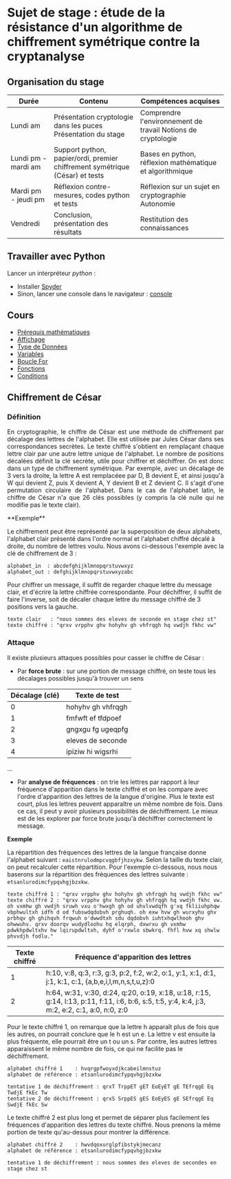 # Sujet de stage : étude de la résistance d'un algorithme de chiffrement symétrique contre la cryptanalyse

## Organisation du stage

|   Durée       |   Contenu |   Compétences acquises
|---            |---        |--- 
| Lundi am | Présentation cryptologie dans les puces Présentation du stage | Comprendre l'environnement de travail Notions de cryptologie | 
| Lundi pm - mardi am | Support python, papier/ordi, premier chiffrement symétrique (César) et tests | Bases en python, réflexion mathématique et algorithmique
| Mardi pm - jeudi pm | Réflexion contre-mesures, codes python et tests | Réflexion sur un sujet en cryptographie Autonomie
| Vendredi | Conclusion, présentation des résultats | Restitution des connaissances |

## Travailler avec Python

Lancer un interpréteur _python_ :
* Installer [Spyder](https://www.spyder-ide.org/)
* Sinon, lancer une console dans le navigateur : [console](https://pyodide.org/en/stable/console.html)

## Cours

* [Prérequis mathématiques](./prerequismaths.md)
* [Affichage](./affichage.md)
* [Type de Données](./typededonnees.md)
* [Variables](./variables.md)
* [Boucle For](./boucles.md)
* [Fonctions](./fonctions.md)
* [Conditions](./conditions/md)

## Chiffrement de César

### Définition
<p align="justify"> 
En cryptographie, le chiffre de César est une méthode de chiffrement par décalage des lettres de l'alphabet. Elle est utilisée par Jules César dans ses correspondances secrètes. Le texte chiffré s'obtient en remplaçant chaque lettre clair par une autre lettre unique de l'alphabet. Le nombre de positions décalées définit la clé secrète, utile pour chiffrer et déchiffrer. On est donc dans un type de chiffrement symétrique. Par exemple, avec un décalage de 3 vers la droite, la lettre A est remplacéee par D, B devient E, et ainsi jusqu'à W qui devient Z, puis X devient A, Y devient B et Z devient C. Il s'agit d'une permutation circulaire de l'alphabet. Dans le cas de l'alphabet latin, le chiffre de César n'a que 26 clés possibles (y compris la clé nulle qui ne modifie pas le texte clair). 
</p>
**Exemple**

Le chiffrement peut être représenté par la superposition de deux alphabets, l'alphabet clair présenté dans l'ordre normal et l'alphabet chiffré décalé à droite, du nombre de lettres voulu. Nous avons ci-dessous l'exemple avec la clé de chiffrement de 3 :

```
alphabet_in  : abcdefghijklmnopqrstuvwxyz
alphabet_out : defghijklmnopqrstuvwxyzabc
```

Pour chiffrer un message, il suffit de regarder chaque lettre du message clair, et d'écrire la lettre chiffrée correspondante. Pour déchiffrer, il suffit de faire l'inverse, soit de décaler chaque lettre du message chiffré de 3 positions vers la gauche.

```
texte clair   : "nous sommes des eleves de seconde en stage chez st"
texte chiffré : "qrxv vrpphv ghv hohyhv gh vhfrqgh hq vwdjh fkhc vw"
```

### Attaque

Il existe plusieurs attaques possibles pour casser le chiffre de César : 

* Par **force brute** : sur une portion de message chiffré, on teste tous les décalages possibles jusqu'à trouver un sens

|   Décalage (clé)      |   Texte de test |
|---                    |---        
| 0 | hohyhv gh vhfrqgh |
| 1 | fmfwft ef tfdpoef |
| 2 | gngxgu fg ugeqpfg |
| 3 | eleves de seconde |
| 4 | ipiziw hi wigsrhi |
...

* Par **analyse de fréquences** : on trie les lettres par rapport à leur fréquence d'apparition dans le texte chiffré et on les compare avec l'ordre d'apparition des lettres de la langue d'origine. Plus le texte est court, plus les lettres peuvent apparaître un même nombre de fois. Dans ce cas, il peut y avoir plusieurs possibilités de déchiffrement. Le mieux est de les explorer par force brute jusqu'à déchiffrer correctement le message.

**Exemple**

La répartition des fréquences des lettres de la langue française donne l'alphabet suivant : ```eaistnrulodmpcvqgbfjhzxykw```. Selon la taille du texte clair, on peut recalculer cette répartition. Pour l'exemple ci-dessous, nous nous baserons sur la répartition des fréquences des lettres suivante : ```etsanlurodimcfypqvhgjbzxkw```.

```
texte chiffré 1 : "qrxv vrpphv ghv hohyhv gh vhfrqgh hq vwdjh fkhc vw"
texte chiffré 2 : "qrxv vrpphv ghv hohyhv gh vhfrqgh hq vwdjh fkhc vw. oh vxmhw gh vwdjh sruwh vxu o'hwxgh gh od uhvlvwdqfh g'xq fkliiuhphqw vbphwultxh idfh d od fubswdqdobvh prghuqh. oh exw hvw gh wurxyhu ghv prbhqv gh ghihqvh frqwuh o'dwwdtxh sdu dqdobvh iuhtxhqwlhooh ghv ohwwuhv. qrxv doorqv wudydloohu hq elqrph, dxwrxu gh vxmhw pdwkhpdwltxhv hw lqirupdwltxh, dyhf o'rxwlo sbwkrq. fhfl hvw xq shwlw phvvdjh fodlu."
```

|   Texte chiffré      |   Fréquence d'apparition des lettres |
|---                   |---        
| 1 | h:10, v:8, q:3, r:3, g:3, p:2, f:2, w:2, o:1, y:1, x:1, d:1, j:1, k:1, c:1, {a,b,e,i,l,m,n,s,t,u,z}:0 |
| 2 | h:64, w:31, v:30, d:24, q:20, o:19, x:18, u:18, r:15, g:14, l:13, p:11, f:11, i:6, b:6, s:5, t:5, y:4, k:4, j:3, m:2, e:2, c:1, a:0, n:0, z:0 |

Pour le texte chiffré 1, on remarque que la lettre h apparaît plus de fois que les autres, on pourrait conclure que le h est un e. La lettre v est ensuite la plus fréquente, elle pourrait être un t ou un s. Par contre, les autres lettres apparaissent le même nombre de fois, ce qui ne facilite pas le déchiffrement. 

```
alphabet chiffré 1    : hvqrgpfwoyxdjkcabeilmnstuz
alphabet de référence : etsanlurodimcfypqvhgjbzxkw

tentative 1 de déchiffrement : qrxT TrppET gET EoEyET gE TEfrqgE Eq TwdjE fkEc Tw
tentative 2 de déchiffrement : qrxS SrppES gES EoEyES gE SEfrqgE Eq SwdjE fkEc Sw
```

Le texte chiffré 2 est plus long et permet de séparer plus facilement les fréquences d'apparition des lettres du texte chiffré. Nous prenons la même portion de texte qu'au-dessus pour montrer la différence. 

```
alphabet chiffré 2    : hwvdqoxurglpfibstykjmecanz
alphabet de référence : etsanlurodimcfypqvhgjbzxkw

tentative 1 de déchiffrement : nous sommes des eleves de secondes en stage chez st
```


